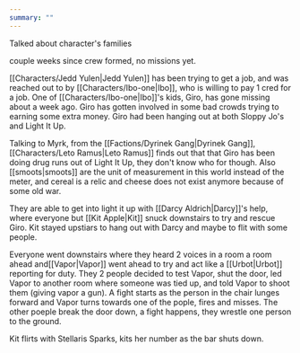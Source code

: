```yaml
---
summary: ""
---
```


Talked about character's families

couple weeks since crew formed, no missions yet.

[[Characters/Jedd Yulen|Jedd Yulen]] has been trying to get a job, and was reached out to by [[Characters/Ibo-one|Ibo]], who is willing to pay 1 cred for a job. One of [[Characters/Ibo-one|Ibo]]'s kids, Giro, has gone missing about a week ago. Giro has gotten involved in some bad crowds trying to earning some extra money. Giro had been hanging out at both Sloppy Jo's and Light It Up.

Talking to Myrk, from the [[Factions/Dyrinek Gang|Dyrinek Gang]], [[Characters/Leto Ramus|Leto Ramus]] finds out that that Giro has been doing drug runs out of Light It Up, they don't know who for though. Also [[smoots|smoots]] are the unit of measurement in this world instead of the meter, and cereal is a relic and cheese does not exist anymore because of some old war.


They are able to get into light it up with [[Darcy Aldrich|Darcy]]'s help, where everyone but [[Kit Apple|Kit]] snuck downstairs to try and rescue Giro. Kit stayed upstiars to hang out with Darcy and maybe to flit with some people. 

Everyone went downstairs where they heard 2 voices in a room a room ahead and[[Vapor|Vapor]] went ahead to try and act like a [[Urbot|Urbot]] reporting for duty. They 2 people decided to test Vapor, shut the door, led Vapor to another room where someone was tied up, and told Vapor to shoot them (giving vapor a gun). A fight starts as the person in the chair lunges forward and Vapor turns towards one of the pople, fires and misses. The other poeple break the door down, a fight happens, they wrestle one person to the ground.

Kit flirts with Stellaris Sparks, kits her number as the bar shuts down.




